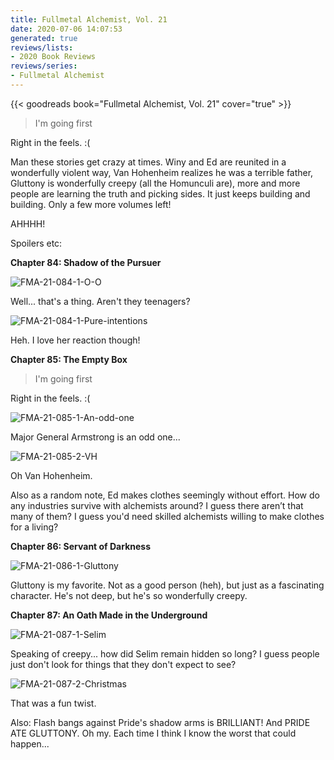 ```yaml
---
title: Fullmetal Alchemist, Vol. 21
date: 2020-07-06 14:07:53
generated: true
reviews/lists:
- 2020 Book Reviews
reviews/series:
- Fullmetal Alchemist
---
```

{{< goodreads book="Fullmetal Alchemist, Vol. 21" cover="true" >}}

> I'm going first

Right in the feels. :(  

<!--more-->

Man these stories get crazy at times. Winy and Ed are reunited in a wonderfully violent way, Van Hohenheim realizes he was a terrible father, Gluttony is wonderfully creepy (all the Homunculi are), more and more people are learning the truth and picking sides. It just keeps building and building. Only a few more volumes left!  

AHHHH!  

Spoilers etc:  

 **Chapter 84: Shadow of the Pursuer**  

![FMA-21-084-1-O-O](/embeds/books/attachments/fma-21-084-1-o-o.png)  

Well... that's a thing. Aren't they teenagers?  

![FMA-21-084-1-Pure-intentions](/embeds/books/attachments/fma-21-084-1-pure-intentions.png)  

Heh. I love her reaction though!  

 **Chapter 85: The Empty Box**  

> I'm going first

Right in the feels. :(  

![FMA-21-085-1-An-odd-one](/embeds/books/attachments/fma-21-085-1-an-odd-one.png)  

Major General Armstrong is an odd one...  

![FMA-21-085-2-VH](/embeds/books/attachments/fma-21-085-2-vh.png)  

Oh Van Hohenheim.  

Also as a random note, Ed makes clothes seemingly without effort. How do any industries survive with alchemists around? I guess there aren’t that many of them? I guess you'd need skilled alchemists willing to make clothes for a living?  

**Chapter 86: Servant of Darkness**  

![FMA-21-086-1-Gluttony](/embeds/books/attachments/fma-21-086-1-gluttony.png)  

Gluttony is my favorite. Not as a good person (heh), but just as a fascinating character. He's not deep, but he's so wonderfully creepy.  

**Chapter 87: An Oath Made in the Underground**  

![FMA-21-087-1-Selim](/embeds/books/attachments/fma-21-087-1-selim.png)  

Speaking of creepy... how did Selim remain hidden so long? I guess people just don't look for things that they don't expect to see?  

![FMA-21-087-2-Christmas](/embeds/books/attachments/fma-21-087-2-christmas.png)  

That was a fun twist.  

Also: Flash bangs against Pride's shadow arms is BRILLIANT! And PRIDE ATE GLUTTONY. Oh my. Each time I think I know the worst that could happen...


